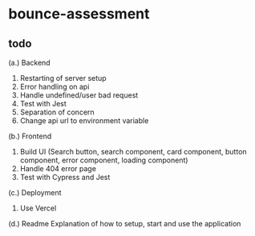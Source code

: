 # bounce-assessment

## todo
(a.) Backend
1. Restarting of server setup
2. Error handling on api
3. Handle undefined/user bad request
4. Test with Jest
5. Separation of concern
6. Change api url to environment variable

(b.) Frontend
1. Build UI (Search button, search component, card component, button component, error component, loading component)
2. Handle 404 error page
3. Test with Cypress and Jest

(c.) Deployment
1. Use Vercel

(d.) Readme
 Explanation of how to setup, start and use the application

